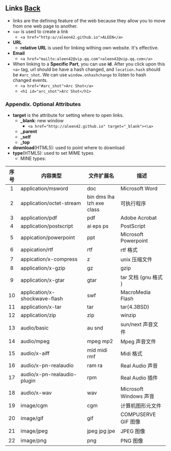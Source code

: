 ## Links [Back](./../HTML.md)

- links are the defining feature of the web because they allow you to move from one web page to another.
- ```<a>``` is used to create a link
	- ```<a href="http:a//aleen42.github.io">ALEEN</a>```
- **URL**
	- **relative URL** is used for linking withing own website. It's effective.
- **Email**
	- ```<a href="mailto:aleen42@vip.qq.com">aleen42@vip.qq.com</a>```
- When linking to a **Specific Part**, you can use **id**. After you click upon this `<a>` tag, url should be have a hash changed, and `location.hash` should be `#arc_shot`. We can  use `window.onhashchange` to listen to hash changed events.
	- ```<a href="#arc_shot">Arc Shot</a>```
	- ```<h1 id="arc_shot">Arc Shot</h1>```

### Appendix. Optional Attributes
- **target** is the attribute for setting where to open links.
	- **_blank**: new window
		- ```<a href="http://aleen42.github.io" target="_blank"><\a>```
	- **_parent**
	- **_self**
	- **_top**
- **download**(HTML5): used to point where to download
- **type**(HTML5): used to set MIME types
	- MINE types:

序号|内容类型|文件扩展名|描述
:----:|----|----|----
1|application/msword|doc|Microsoft Word
2|application/octet-stream| bin dms lha lzh exe class|可执行程序
3|application/pdf|pdf|Adobe Acrobat
4|application/postscript|ai eps ps|PostScript
5|appication/powerpoint|ppt|Microsoft Powerpoint
6|appication/rtf|rtf|rtf 格式
7|appication/x-compress|z|unix 压缩文件
8|application/x-gzip|gz|gzip
9|application/x-gtar|gtar|tar 文档 (gnu 格式 )
10|application/x-shockwave-flash|swf|MacroMedia Flash
11|application/x-tar|tar|tar(4.3BSD)
12|application/zip|zip|winzip
13|audio/basic|au snd|sun/next 声音文件
14|audio/mpeg|mpeg mp2|Mpeg 声音文件
15|audio/x-aiff|mid midi rmf|Midi 格式
16|audio/x-pn-realaudio|ram ra|Real Audio 声音
17|audio/x-pn-realaudio-plugin|rpm|Real Audio 插件
18|audio/x-wav|wav|Microsoft Windows 声音
19|image/cgm|cgm|计算机图形元文件
20|image/gif|gif|COMPUSERVE GIF 图像
21|image/jpeg|jpeg jpg jpe|JPEG 图像
22|image/png|png|PNG 图像

